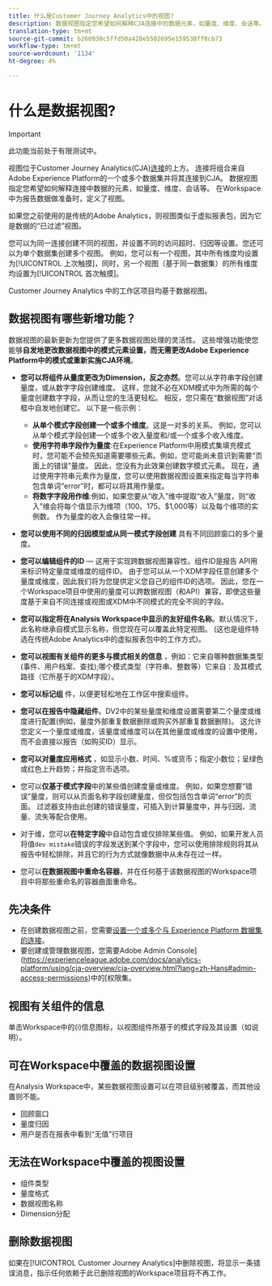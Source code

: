 ```yaml
---
title: 什么是Customer Journey Analytics中的视图?
description: 数据视图指定您希望如何解释CJA连接中的数据元素，如量度、维度、会话等。
translation-type: tm+mt
source-git-commit: b260930c5ffd50a428e5502695e159538ff8cb73
workflow-type: tm+mt
source-wordcount: '1134'
ht-degree: 4%

---
```



# 什么是数据视图?

>[!IMPORTANT]
>
>此功能当前处于有限测试中。

视图位于Customer Journey Analytics(CJA)[连接](/help/connections/create-connection.md)的上方。 连接将组合来自Adobe Experience Platform的一个或多个数据集并将其连接到CJA。 数据视图指定您希望如何解释连接中数据的元素，如量度、维度、会话等。 在Workspace中为报告数据做准备时，定义了视图。

如果您之前使用的是传统的Adobe Analytics，则视图类似于虚拟报表包，因为它是数据的“已过滤”视图。

您可以为同一连接创建不同的视图，并设置不同的访问超时、归因等设置。您还可以为单个数据集创建多个视图。 例如，您可以有一个视图，其中所有维度均设置为[!UICONTROL 上次触摸]，同时，另一个视图（基于同一数据集）的所有维度均设置为[!UICONTROL 首次触摸]。

Customer Journey Analytics 中的工作区项目均基于数据视图。

## 数据视图有哪些新增功能？

数据视图的最新更新为您提供了更多数据视图处理的灵活性。 这些增强功能使您能够&#x200B;**自发地更改数据视图中的模式元素设置，而无需更改Adobe Experience Platform中的模式或重新实施CJA环境**。

* **您可以将组件从量度更改为Dimension，反之亦然**。您可以从字符串字段创建量度，或从数字字段创建维度。 这样，您就不必在XDM模式中为所需的每个量度创建数字字段，从而让您的生活更轻松。 相反，您只需在“数据视图”对话框中自发地创建它。 以下是一些示例：
   * **从单个模式字段创建一个或多个维度**。这是一对多的关系。 例如，您可以从单个模式字段创建一个或多个收入量度和/或一个或多个收入维度。
   * **使用字符串字段作为量度**:在Experience Platform中用模式集填充模式时，您可能不会预先知道需要哪些元素。例如，您可能尚未意识到需要“页面上的错误”量度。 因此，您没有为此效果创建数字模式元素。 现在，通过使用字符串元素作为量度，您可以使用数据视图设置来指定每当字符串包含单词“error”时，都可以将其用作量度。
   * **将数字字段用作维**:例如，如果您要从“收入”维中提取“收入”量度，则“收入”维会将每个值显示为维项（$100、$175、$1,000等）以及每个维项的实例数。 作为量度的收入会像往常一样。

* **您可以使用不同的归因模型或从同一模式字段创建** 具有不同回顾窗口的多个量度。

* **您可以编辑组件的ID**  — 这用于实现跨数据视图兼容性。组件ID是报告 API用来标识特定量度或维度的组件ID。 由于您可以从一个XDM字段任意创建多个量度或维度，因此我们将为您提供定义您自己的组件ID的选项。 因此，您在一个Workspace项目中使用的量度可以跨数据视图（和API）兼容，即使这些量度基于来自不同连接或视图或XDM中不同模式的完全不同的字段。

* **您可以指定将在Analysis Workspace中显示的友好组件名称**。默认情况下，此名称继承自模式显示名称，但您现在可以覆盖此特定视图。 (这也是组件特选在传统Adobe Analytics中的虚拟报表包中的工作方式)。

* **您可以视图有关组件的更多与模式相关的信息** ，例如：它来自哪种数据集类型(事件、用户档案、查找);哪个模式类型（字符串、整数等）它来自：及其模式路径（它所基于的XDM字段）。

* **您可以标记组** 件，以便更轻松地在工作区中搜索组件。

* **您可以在报告中隐藏组件**。DV2中的某些量度和维度设置需要第二个量度或维度进行配置(例如，量度外部重复数据删除或购买外部重复数据删除)。 这允许您定义一个量度或维度，该量度或维度可以在其他量度或维度的设置中使用，而不会直接以报告（如购买ID）显示。

* **您可以对量度应用格式** ，如显示小数、时间、%或货币；指定小数位；呈绿色或红色上升趋势；并指定货币选项。

* 您可以&#x200B;**仅基于模式字段**&#x200B;中的某些值创建度量或维度。 例如，如果您想要“错误”量度，则可以从页面名称字段创建量度，但仅包括包含单词“error”的页面。 过滤器支持由此创建的错误量度，可插入到计算量度中，并与归因、流量、流失等配合使用。

* 对于维，您可以&#x200B;**在特定字段**&#x200B;中自动包含或仅排除某些值。 例如，如果开发人员将值`dev mistake`错误的字段发送到某个字段中，您可以使用排除规则将其从报告中轻松排除，并且它的行为方式就像数据中从未存在过一样。

* 您可以&#x200B;**在数据视图中重命名容器**，并在任何基于该数据视图的Workspace项目中将那些重命名的容器曲面重命名。

## 先决条件

* 在创建数据视图之前，您需要[设置一个或多个与 Experience Platform 数据集的连接](/help/connections/create-connection.md)。
* 要创建或管理数据视图，您需要Adobe Admin Console](https://experienceleague.adobe.com/docs/analytics-platform/using/cja-overview/cja-overview.html?lang=zh-Hans#admin-access-permissions)中的[权限集。

## 视图有关组件的信息

单击Workspace中的(i)信息图标，以视图组件所基于的模式字段及其设置（如说明）。

## 可在Workspace中覆盖的数据视图设置

在Analysis Workspace中，某些数据视图设置可以在项目级别被覆盖，而其他设置则不能。

* 回顾窗口
* 量度归因
* 用户是否在报表中看到“无值”行项目

## 无法在Workspace中覆盖的视图设置

* 组件类型
* 量度格式
* 数据视图名称
* Dimension分配

## 删除数据视图

如果在[!UICONTROL Customer Journey Analytics]中删除视图，将显示一条错误消息，指示任何依赖于此已删除视图的Workspace项目将不再工作。
